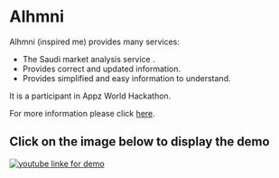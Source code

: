 # Alhmni

Alhmni (inspired me) provides many services:
* The Saudi market analysis service .
* Provides correct and updated information.
* Provides simplified and easy information to understand. 

It is a participant in Appz World Hackathon.  

For more information please click  [here](https://devpost.com/software/8).


## Click on the image below to display the demo

[![youtube linke for demo](https://img.youtube.com/vi/8x3WtM-Xg5Y/0.jpg)](https://www.youtube.com/watch?v=8x3WtM-Xg5Y "youtube")



